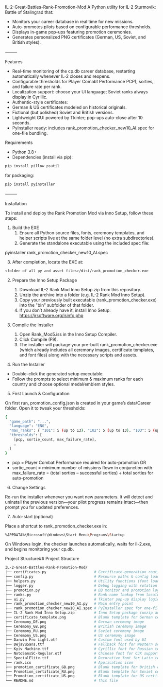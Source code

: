 IL-2-Great-Battles-Rank-Promotion-Mod
A Python utility for IL-2 Sturmovik: Battle of Stalingrad that:
* Monitors your career database in real time for new missions.
* Auto-promotes pilots based on configurable performance thresholds.
* Displays in-game pop-ups featuring promotion ceremonies.
* Generates personalized PNG certificates (German, US, Soviet, and British styles).

⸻

Features

* Real-time monitoring of the cp.db career database, restarting automatically whenever IL-2 closes and reopens.
* Configurable thresholds for Player Comabt Performance PCP), sorties, and failure rate per rank.
* Localization support: choose your UI language; Soviet ranks always display in Cyrillic.
* Authentic-style certificates:
* German & US certificates modeled on historical originals.
* Fictional (but polished) Soviet and British versions.
* Lightweight GUI powered by Tkinter; pop-ups auto-close after 10 seconds.
* PyInstaller ready: includes rank_promotion_checker_new10_AI.spec for one-file bundling.

Requirements

*	Python 3.8+
*	Dependencies (install via pip):
```bash
pip install pillow psutil
```
for packaging:
 ```bash
pip install pyinstaller
```
⸻

Installation

To install and deploy the Rank Promotion Mod via Inno Setup, follow these steps:

1. Build the EXE
	1.	Ensure all Python source files, fonts, ceremony templates, and helper scripts live at the same folder level (no extra subdirectories).
	2.	Generate the standalone executable using the included spec file:

pyinstaller rank_promotion_checker_new10_AI.spec

 3.	After completion, locate the EXE at:
```bash
<folder of all py and asset files>/dist/rank_promotion_checker.exe
```


2. Prepare the Inno Setup Package
	1.	Download IL-2 Rank Mod Inno Setup.zip from this repository.
	2.	Unzip the archive into a folder (e.g. IL-2 Rank Mod Inno Setup).
	3.	Copy your previously built executable (rank_promotion_checker.exe) into the "bin" subfolder of that folder.
	4.	If you don’t already have it, install Inno Setup:
https://jrsoftware.org/isinfo.php

3. Compile the Installer
	1.	Open Rank_Mod5.iss in the Inno Setup Compiler.
	2.	Click Compile (F9).
	3.	The installer will package your pre-built rank_promotion_checker.exe (which already includes all ceremony images, certificate templates, and font files) along with the necessary scripts and assets.

4. Run the Installer

* Double-click the generated setup executable.
* Follow the prompts to select minimum & maximum ranks for each country and choose optional medal/emblem styles.

5. First Launch & Configuration

On first run, promotion_config.json is created in your game’s data/Career folder. Open it to tweak your thresholds:
```bash
{
  "game_path": "...",
  "language": "ENG",
  "max_ranks": { "101": 5 (up to 13), "102": 5 (up to 13), "103": 5 (up to 13), "201": 5 (up to 13) },
  "thresholds": [
    [pcp, sortie_count, max_failure_rate],
    …
  ]
}
```
* pcp = Player Combat Performance required for auto-promotion OR
*	sortie_count = minimum number of missions flown in conjunction with
	    max_failure_rate = (total sorties – successful sorties) ÷ total sorties for auto-promotion

6. Change Settings

Re-run the installer whenever you want new parameters. It will detect and uninstall the previous version—your pilot progress remains intact—then prompt you for updated preferences.

7. Auto-start (optional)

Place a shortcut to rank_promotion_checker.exe in:
```bash
%APPDATA%\Microsoft\Windows\Start Menu\Programs\Startup
```
On Windows login, the checker launches automatically, waits for il-2.exe, and begins monitoring your cp.db.

Project Structure## Project Structure
```bash
IL-2-Great-Battles-Rank-Promotion-Mod/
├── certificates.py                      # Certificate-generation routines
├── config.py                            # Resource paths & config loader/saver
├── helpers.py                           # Utility functions (font loader, process check)
├── logger.py                            # Debug logging with rotation
├── promotion.py                         # DB monitor and promotion logic
├── ranks.py                             # Rank-name lookup from locale files
├── ui.py                                # Tkinter pop-up display logic
├── rank_promotion_checker_new10_AI.py   # Main entry point
├── rank_promotion_checker_new10_AI.spec # PyInstaller spec for one-file EXE
├── IL-2 Rank Mod Inno Setup.zip         # Inno Setup package (unzip and compile)
├── certificate_template.png             # Blank template for German certificates
├── Ceremony_DE.png                      # German ceremony image
├── Ceremony_GB.png                      # British ceremony image
├── Ceremony_RU.png                      # Soviet ceremony image
├── Ceremony_US.png                      # US ceremony image
├── Darwin Pro Light.otf                 # Custom font used by UI
├── DejaVuSans.ttf                       # Fallback font for Western scripts
├── Kyiv Machine.ttf                     # Cyrillic font for Russian text
├── NotoSansSC-Regular.otf               # Chinese font for CJK support
├── SpecialElite.ttf                     # Decorative font for Latin text
├── rank.ico                             # Application icon
├── promotion_certificate_GB.png         # Blank template for British certificate
├── Promotion_certificate_RU.png         # Blank template for Soviet certificate
├── Promotion_certificate_US.png         # Blank template for US certificates 
└── README.md                            # This file